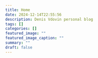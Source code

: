 ```yaml
---
title: Home
date: 2024-12-14T22:55:56
description: Denis Vdovin personal blog
tags: []
categories: []
featured_image: ""
featured_image_caption: ""
summary: ""
draft: false
---
```

